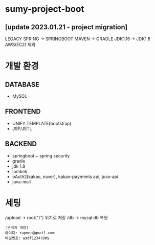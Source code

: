 # sumy-project-boot

## [update 2023.01.21 - project migration]
LEGACY SPRING -> SPRINGBOOT
MAVEN -> GRADLE
JDK1.16 -> JDK1.8
AWS(EC2) 제외

# 개발 환경
## DATABASE
- MySQL

## FRONTEND
- UNIFY TEMPLATE(bootstrap)
- JSP/JSTL

## BACKEND
- springboot + spring security
- gradle
- jdk 1.8
- lombok
- oAuth2(kakao, naver), kakao-payments api, juso-api
- java-mail

# 세팅
/upload -> root("/") 위치로 저장
/db -> mysql db 복원

```
[관리자 계정]
아이디: rapmon@gmail.com
비밀번호: asdf1234!@#$
```

